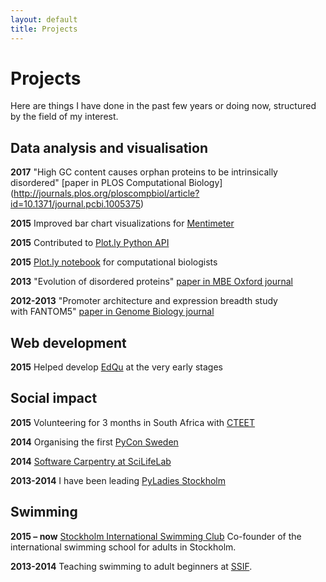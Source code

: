 ```yaml
---
layout: default
title: Projects
---
```



# Projects


Here are things I have done in the past few years or doing now, structured by the field of my interest.


## Data analysis and visualisation

**2017** "High GC content causes orphan proteins to be intrinsically disordered" [paper in PLOS Computational Biology] (http://journals.plos.org/ploscompbiol/article?id=10.1371/journal.pcbi.1005375)

**2015** Improved bar chart visualizations for [Mentimeter](https://www.mentimeter.com/)

**2015** Contributed to [Plot.ly Python API](https://github.com/plotly/python-api/pull/274)

**2015** [Plot.ly notebook](https://plot.ly/ipython-notebooks/bioinformatics/) for computational biologists

**2013** "Evolution of disordered proteins" [paper in MBE Oxford journal](http://mbe.oxfordjournals.org/content/30/12/2645.short)

**2012-2013** "Promoter architecture and expression breadth study with FANTOM5" [paper in Genome Biology journal](https://genomebiology.biomedcentral.com/articles/10.1186/s13059-014-0413-3#)


## Web development

**2015** Helped develop [EdQu](https://www.edqu.se/) at the very early stages


## Social impact

**2015** Volunteering for 3 months in South Africa with [CTEET](http://cteet.co.za/)

**2014** Organising the first [PyCon Sweden](http://merenlin.com/2014/05/first-pycon-sweden/)

**2014** [Software Carpentry at SciLifeLab](http://merenlin.com/2014/06/software-carpentry-scilifelab/)

**2013-2014** I have been leading [PyLadies Stockholm](http://merenlin.com/2013/06/pyladies-now-in-stockholm/)


## Swimming

**2015 – now** [Stockholm International Swimming Club](http://www.stockholmswimmingclub.se/) Co-founder of the international swimming school for adults
in Stockholm.

**2013-2014** Teaching swimming to adult beginners at [SSIF](http://www.stockholmsstudentersif.se/).


